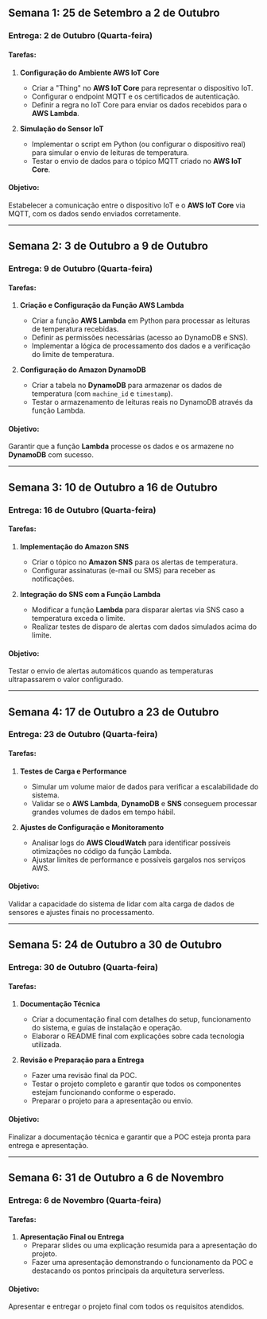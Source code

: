 ## **Semana 1: 25 de Setembro a 2 de Outubro**
### **Entrega: 2 de Outubro (Quarta-feira)**

#### **Tarefas:**
1. **Configuração do Ambiente AWS IoT Core**
   - Criar a "Thing" no **AWS IoT Core** para representar o dispositivo IoT.
   - Configurar o endpoint MQTT e os certificados de autenticação.
   - Definir a regra no IoT Core para enviar os dados recebidos para o **AWS Lambda**.

2. **Simulação do Sensor IoT**
   - Implementar o script em Python (ou configurar o dispositivo real) para simular o envio de leituras de temperatura.
   - Testar o envio de dados para o tópico MQTT criado no **AWS IoT Core**.

#### **Objetivo:**
Estabelecer a comunicação entre o dispositivo IoT e o **AWS IoT Core** via MQTT, com os dados sendo enviados corretamente.

---

## **Semana 2: 3 de Outubro a 9 de Outubro**
### **Entrega: 9 de Outubro (Quarta-feira)**

#### **Tarefas:**
1. **Criação e Configuração da Função AWS Lambda**
   - Criar a função **AWS Lambda** em Python para processar as leituras de temperatura recebidas.
   - Definir as permissões necessárias (acesso ao DynamoDB e SNS).
   - Implementar a lógica de processamento dos dados e a verificação do limite de temperatura.

2. **Configuração do Amazon DynamoDB**
   - Criar a tabela no **DynamoDB** para armazenar os dados de temperatura (com `machine_id` e `timestamp`).
   - Testar o armazenamento de leituras reais no DynamoDB através da função Lambda.

#### **Objetivo:**
Garantir que a função **Lambda** processe os dados e os armazene no **DynamoDB** com sucesso.

---

## **Semana 3: 10 de Outubro a 16 de Outubro**
### **Entrega: 16 de Outubro (Quarta-feira)**

#### **Tarefas:**
1. **Implementação do Amazon SNS**
   - Criar o tópico no **Amazon SNS** para os alertas de temperatura.
   - Configurar assinaturas (e-mail ou SMS) para receber as notificações.

2. **Integração do SNS com a Função Lambda**
   - Modificar a função **Lambda** para disparar alertas via SNS caso a temperatura exceda o limite.
   - Realizar testes de disparo de alertas com dados simulados acima do limite.

#### **Objetivo:**
Testar o envio de alertas automáticos quando as temperaturas ultrapassarem o valor configurado.

---

## **Semana 4: 17 de Outubro a 23 de Outubro**
### **Entrega: 23 de Outubro (Quarta-feira)**

#### **Tarefas:**
1. **Testes de Carga e Performance**
   - Simular um volume maior de dados para verificar a escalabilidade do sistema.
   - Validar se o **AWS Lambda**, **DynamoDB** e **SNS** conseguem processar grandes volumes de dados em tempo hábil.

2. **Ajustes de Configuração e Monitoramento**
   - Analisar logs do **AWS CloudWatch** para identificar possíveis otimizações no código da função Lambda.
   - Ajustar limites de performance e possíveis gargalos nos serviços AWS.

#### **Objetivo:**
Validar a capacidade do sistema de lidar com alta carga de dados de sensores e ajustes finais no processamento.

---

## **Semana 5: 24 de Outubro a 30 de Outubro**
### **Entrega: 30 de Outubro (Quarta-feira)**

#### **Tarefas:**
1. **Documentação Técnica**
   - Criar a documentação final com detalhes do setup, funcionamento do sistema, e guias de instalação e operação.
   - Elaborar o README final com explicações sobre cada tecnologia utilizada.

2. **Revisão e Preparação para a Entrega**
   - Fazer uma revisão final da POC.
   - Testar o projeto completo e garantir que todos os componentes estejam funcionando conforme o esperado.
   - Preparar o projeto para a apresentação ou envio.

#### **Objetivo:**
Finalizar a documentação técnica e garantir que a POC esteja pronta para entrega e apresentação.

---

## **Semana 6: 31 de Outubro a 6 de Novembro**
### **Entrega: 6 de Novembro (Quarta-feira)**

#### **Tarefas:**
1. **Apresentação Final ou Entrega**
   - Preparar slides ou uma explicação resumida para a apresentação do projeto.
   - Fazer uma apresentação demonstrando o funcionamento da POC e destacando os pontos principais da arquitetura serverless.

#### **Objetivo:**
Apresentar e entregar o projeto final com todos os requisitos atendidos.
